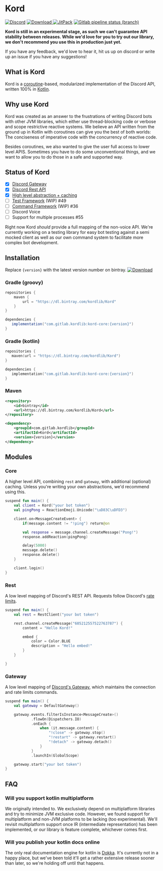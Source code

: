 # Kord

[![Discord](https://img.shields.io/discord/556525343595298817.svg?color=&label=Kord&logo=discord&style=for-the-badge)](https://discord.gg/6jcx5ev)
[![Download](https://img.shields.io/bintray/v/kordlib/Kord/Kord?color=&style=for-the-badge) ](https://bintray.com/kordlib/Kord/Kord/_latestVersion)
[![JitPack](https://img.shields.io/jitpack/v/gitlab/hopebaron/Kord.svg?color=&style=for-the-badge)](https://jitpack.io/#com.gitlab.kordlib/Kord)
[![Gitlab pipeline status (branch)](https://img.shields.io/gitlab/pipeline/HopeBaron/kord/master.svg?style=for-the-badge)]()

__Kord is still in an experimental stage, as such we can't guarantee API stability between releases. While we'd love for you to try out our library, we don't recommend you use this in production just yet.__

If you have any feedback, we'd love to hear it, hit us up on discord or write up an issue if you have any suggestions!

## What is Kord

Kord is a [coroutine](https://kotlinlang.org/docs/reference/coroutines-overview.html)-based, modularized implementation of the Discord API, written 100% in [Kotlin](https://kotlinlang.org/).

## Why use Kord

Kord was created as an answer to the frustrations of writing Discord bots with other JVM libraries, which either use thread-blocking code or verbose and scope restrictive reactive systems. We believe an API written from the ground up in Kotlin with coroutines can give you the best of both worlds: The conciseness of imperative code with the concurrency of reactive code.

Besides coroutines, we also wanted to give the user full access to lower level APIS. Sometimes you have to do some unconventional things, and we want to allow you to do those in a safe and supported way.

## Status of Kord

* [X] [Discord Gateway](https://gitlab.com/kordlib/kord/-/tree/master/gateway)
* [x] [Discord Rest API](https://gitlab.com/kordlib/kord/-/tree/master/rest)
* [X] [High level abstraction + caching](https://gitlab.com/kordlib/kord/-/tree/master/core)
* [ ] [Test Framework](https://gitlab.com/kordlib/kordx.test) (WIP) #49
* [ ] [Command Framework](https://gitlab.com/kordlib/kordx.commands) (WIP) #36
* [ ] Discord Voice
* [ ] Support for multiple processes #55

Right now Kord *should* provide a full mapping of the non-voice API. We're currently working on a testing library for easy bot testing against a semi mocked client as well as our own command system to facilitate more complex bot development.

## Installation

Replace `{version}` with the latest version number on bintray. [![Download](https://img.shields.io/bintray/v/kordlib/Kord/Kord?color=&style=for-the-badge) ](https://bintray.com/kordlib/Kord/Kord/_latestVersion)

### Gradle (groovy)

```groovy
repositories {
    maven {
        url = "https://dl.bintray.com/kordlib/Kord"
    }
}
```

```groovy
dependencies {
   implementation("com.gitlab.kordlib:kord-core:{version}")
}
```

### Gradle (kotlin)

```kotlin
repositories {
   maven(url = "https://dl.bintray.com/kordlib/Kord")
}
```

```kotlin
dependencies {
   implementation("com.gitlab.kordlib:kord-core:{version}")
}
```

### Maven

```xml
<repository>
    <id>bintray</id>
    <url>https://dl.bintray.com/kordlib/Kord</url>
</repository>
```

```xml
<dependency>
    <groupId>com.gitlab.kordlib</groupId>
    <artifactId>Kord</artifactId>
    <version>{version}</version>
</dependency>
```

## Modules

### Core

A higher level API, combining `rest` and `gateway`, with additional (optional) caching. Unless you're writing your own abstractions, we'd recommend using this.

```kotlin
suspend fun main() {
    val client = Kord("your bot token")
    val pingPong = ReactionEmoji.Unicode("\uD83C\uDFD3")

    client.on<MessageCreateEvent> {
        if(message.content != "!ping") return@on

        val response = message.channel.createMessage("Pong!")
        response.addReaction(pingPong)

        delay(5000)
        message.delete()
        response.delete()
    }

    client.login()
}
```

### Rest

A low level mapping of Discord's REST API. Requests follow Discord's [rate limits](https://discordapp.com/developers/docs/topics/rate-limits).

```kotlin
suspend fun main() {
    val rest = RestClient("your bot token")

    rest.channel.createMessage("605212557522763787") {
        content = "Hello Kord!"

        embed {
            color = Color.BLUE
            description = "Hello embed!"
        }
    }

}
```

### Gateway

A low level mapping of [Discord's Gateway](https://discordapp.com/developers/docs/topics/gateway), which maintains the connection and rate limits commands.

```kotlin
suspend fun main() {
    val gateway = DefaultGateway()

    gateway.events.filterIsInstance<MessageCreate>()
            .flowOn(Dispatchers.IO)
            .onEach {
                when (it.message.content) {
                    "!close" -> gateway.stop()
                    "!restart" -> gateway.restart()
                    "!detach" -> gateway.detach()
                }
            }
            .launchIn(GlobalScope)

    gateway.start("your bot token")
}
```

## FAQ

### Will you support kotlin multiplatform

We originally intended to. We exclusively depend on multiplatform libraries and try to minimize JVM exclusive code. However, we found support for multiplatform and non-JVM platforms to be lacking (too experimental). We'll revisit multiplatform support once IR (intermediate representation) has been implemented, or our library is feature complete, whichever comes first.

### Will you publish your kotlin docs online

The only real documentation engine for kotlin is [Dokka](https://github.com/Kotlin/dokka). It's currently not in a happy place, but we've been told it'll get a rather extensive release sooner than later, so we're holding off until that happens.
